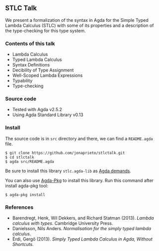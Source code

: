 STLC Talk
---

We present a formalization of the syntax in Agda for the Simple Typed Lambda Calculus (STLC)
with some of its properties and a description of the type-checking for this type system.

### Contents of this talk

- Lambda Calculus
- Typed Lambda Calculus
- Syntax Definitions
- Decibility of Type Assignment
- Well-Scoped Lambda Expressions
- Typability
- Type-checking

### Source code

- Tested with Agda v2.5.2
- Using Agda Standard Library v0.13

### Install

The source code is in `src` directory and there, we
can find a `README.agda` file.

```
$ git clone https://github.com/jonaprieto/stlctalk.git
$ cd stlctalk
$ agda src/README.agda
```
Be sure to install this library `stlc.agda-lib` as
[Agda demands](http://agda.readthedocs.io/en/v2.5.2/tools/package-system.html).

You can also use
[Agda-Pkg](https://github.com/jonaprieto/agda-pkg) to install this
library. Run this command after install agda-pkg tool:

```
$ agda-pkg install
```

### References

- Barendregt, Henk, Wil Dekkers, and Richard Statman (2013). *Lambda calculus with types*. Cambridge University Press.
- Danielsson, Nils Anders. *Normalisation for the simply typed lambda calculus*.
- Érdi, Gergő (2013). *Simply Typed Lambda Calculus in Agda, Without Shortcuts*.

